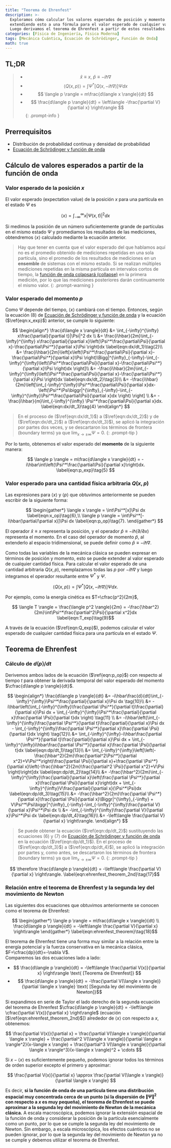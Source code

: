```yaml
---
title: "Teorema de Ehrenfest"
description: >-
  Exploramos cómo calcular los valores esperados de posición y momento a partir de la función de onda en mecánica cuántica,
  extendiendo esto a una fórmula para el valor esperado de cualquier variable mecánica Q(x,p).
  Luego derivamos el teorema de Ehrenfest a partir de estos resultados.
categories: [Física de Ingeniería, Física Moderna]
tags: [Mecánica Cuántica, Ecuación de Schrödinger, Función de Onda]
math: true
---
```


## TL;DR
> - $$ \hat x \equiv x,\ \hat p \equiv -i\hbar\nabla$$
> - $$ \langle Q(x,p) \rangle = \int \Psi^*[Q(x, -i\hbar\nabla)]\Psi dx $$
> - $$ \langle p \rangle = m\frac{d\langle x \rangle}{dt} $$
> - $$ \frac{d\langle p \rangle}{dt} = \left\langle -\frac{\partial V}{\partial x} \right\rangle $$
{: .prompt-info }

## Prerrequisitos
- Distribución de probabilidad continua y densidad de probabilidad
- [Ecuación de Schrödinger y función de onda](/posts/schrodinger-equation-and-the-wave-function/)

## Cálculo de valores esperados a partir de la función de onda
### Valor esperado de la posición $x$
El valor esperado (expectation value) de la posición $x$ para una partícula en el estado $\Psi$ es

$$ \langle x \rangle = \int_{-\infty}^{\infty}x|\Psi(x,t)|^2 dx \label{eqn:x_exp}\tag{1}$$

Si medimos la posición de un número suficientemente grande de partículas en el mismo estado $\Psi$ y promediamos los resultados de las mediciones, obtendremos $\langle x \rangle$ calculado mediante la ecuación anterior.

> Hay que tener en cuenta que el valor esperado del que hablamos aquí no es el promedio obtenido de mediciones repetidas en una sola partícula, sino el promedio de los resultados de mediciones en un **ensemble** de sistemas con el mismo estado. Si se realizan múltiples mediciones repetidas en la misma partícula en intervalos cortos de tiempo, la [función de onda colapsará (collapse)](/posts/schrodinger-equation-and-the-wave-function/#medición-y-colapso-de-la-función-de-onda) en la primera medición, por lo que las mediciones posteriores darán continuamente el mismo valor.
{: .prompt-warning }

### Valor esperado del momento $p$
Como $\Psi$ depende del tiempo, $\langle x \rangle$ cambiará con el tiempo. Entonces, según la ecuación (8) de [Ecuación de Schrödinger y función de onda](/posts/schrodinger-equation-and-the-wave-function/) y la ecuación ($\ref{eqn:x_exp}$) anterior, se cumple lo siguiente:

$$ \begin{align*}
\frac{d\langle x \rangle}{dt} &= \int_{-\infty}^{\infty} x\frac{\partial}{\partial t}|\Psi|^2 dx \\
&= \frac{i\hbar}{2m}\int_{-\infty}^{\infty} x\frac{\partial}{\partial x}\left(\Psi^*\frac{\partial\Psi}{\partial x}-\frac{\partial\Psi^*}{\partial x}\Psi \right)dx \label{eqn:dx/dt_1}\tag{2}\\
&= \frac{i\hbar}{2m}\left[x\left(\Psi^*\frac{\partial\Psi}{\partial x}-\frac{\partial\Psi^*}{\partial x}\Psi \right)\Bigg|^{\infty}_{-\infty}-\int_{-\infty}^{\infty}\left(\Psi^*\frac{\partial\Psi}{\partial x}-\frac{\partial\Psi^*}{\partial x}\Psi \right)dx \right]\\
&= -\frac{i\hbar}{2m}\int_{-\infty}^{\infty}\left(\Psi^*\frac{\partial\Psi}{\partial x}-\frac{\partial\Psi^*}{\partial x}\Psi \right)dx \label{eqn:dx/dt_2}\tag{3}\\
&= -\frac{i\hbar}{2m}\left[\int_{-\infty}^{\infty}\Psi^*\frac{\partial\Psi}{\partial x}dx-\left(\Psi^*\Psi\biggr|^{\infty}_{-\infty}-\int_{-\infty}^{\infty}\Psi^*\frac{\partial\Psi}{\partial x}dx \right) \right] \\
&= -\frac{i\hbar}{m}\int_{-\infty}^{\infty} \Psi^*\frac{\partial\Psi}{\partial x}dx. \label{eqn:dx/dt_3}\tag{4}
\end{align*} $$

> En el proceso de ($\ref{eqn:dx/dt_1}$) a ($\ref{eqn:dx/dt_2}$) y de ($\ref{eqn:dx/dt_2}$) a ($\ref{eqn:dx/dt_3}$), se aplicó la integración por partes dos veces, y se descartaron los términos de frontera (boundary terms) ya que $\lim_{x\rightarrow\pm\infty}\Psi=0$.
{: .prompt-tip }

Por lo tanto, obtenemos el valor esperado del **momento** de la siguiente manera:

$$ \langle p \rangle = m\frac{d\langle x \rangle}{dt} = -i\hbar\int\left(\Psi^*\frac{\partial\Psi}{\partial x}\right)dx. \label{eqn:p_exp}\tag{5} $$

### Valor esperado para una cantidad física arbitraria $Q(x,p)$
Las expresiones para $\langle x \rangle$ y $\langle p \rangle$ que obtuvimos anteriormente se pueden escribir de la siguiente forma:

$$ \begin{gather*}
\langle x \rangle = \int\Psi^*[x]\Psi dx \label{eqn:x_op}\tag{6},\\
\langle p \rangle = \int\Psi^*[-i\hbar(\partial/\partial x)]\Psi dx \label{eqn:p_op}\tag{7}.
\end{gather*} $$

El operador $\hat x \equiv x$ representa la posición, y el operador $\hat p \equiv -i\hbar(\partial/\partial x)$ representa el momento. En el caso del operador de momento $\hat p$, al extenderlo al espacio tridimensional, se puede definir como $\hat p \equiv -i\hbar\nabla$.

Como todas las variables de la mecánica clásica se pueden expresar en términos de posición y momento, esto se puede extender al valor esperado de cualquier cantidad física. Para calcular el valor esperado de una cantidad arbitraria $Q(x,p)$, reemplazamos todas las $p$ por $-i\hbar\nabla$ y luego integramos el operador resultante entre $\Psi^*$ y $\Psi$.

$$ \langle Q(x,p) \rangle = \int \Psi^*[Q(x, -i\hbar\nabla)]\Psi dx. \label{eqn:Q_exp}\tag{8}$$

Por ejemplo, como la energía cinética es $T=\cfrac{p^2}{2m}$,

$$ \langle T \rangle = \frac{\langle p^2 \rangle}{2m} = -\frac{\hbar^2}{2m}\int\Psi^*\frac{\partial^2\Psi}{\partial x^2}dx \label{eqn:T_exp}\tag{9}$$

A través de la ecuación ($\ref{eqn:Q_exp}$), podemos calcular el valor esperado de cualquier cantidad física para una partícula en el estado $\Psi$.

## Teorema de Ehrenfest
### Cálculo de $d\langle p \rangle/dt$
Derivemos ambos lados de la ecuación ($\ref{eqn:p_op}$) con respecto al tiempo $t$ para obtener la derivada temporal del valor esperado del momento $\cfrac{d\langle p \rangle}{dt}$.

$$ \begin{align*}
\frac{d\langle p \rangle}{dt} &= -i\hbar\frac{d}{dt}\int_{-\infty}^{\infty}\Psi^*\frac{\partial}{\partial x}\Psi dx \tag{10}\\
&= -i\hbar\left(\int_{-\infty}^{\infty}\frac{\partial \Psi^*}{\partial t}\frac{\partial}{\partial x}\Psi dx + \int_{-\infty}^{\infty}\Psi^*\frac{\partial}{\partial x}\frac{\partial \Psi}{\partial t}dx \right) \tag{11} \\
&= -i\hbar\left(\int_{-\infty}^{\infty}\frac{\partial \Psi^*}{\partial t}\frac{\partial}{\partial x}\Psi dx - \int_{-\infty}^{\infty}\frac{\partial \Psi^*}{\partial x}\frac{\partial \Psi}{\partial t}dx \right) \tag{12}\\
&= \int_{-\infty}^{\infty}-i\hbar\frac{\partial \Psi^*}{\partial t}\frac{\partial}{\partial x}\Psi dx + \int_{-\infty}^{\infty}i\hbar\frac{\partial \Psi^*}{\partial x}\frac{\partial \Psi}{\partial t}dx \label{eqn:dp/dt_1}\tag{13}\\
&= \int_{-\infty}^{\infty}\left[\left(-\frac{\hbar^2}{2m}\frac{\partial^2\Psi^*}{\partial x^2}+V\Psi^*\right)\frac{\partial \Psi}{\partial x}+\frac{\partial \Psi^*}{\partial x}\left(-\frac{\hbar^2}{2m}\frac{\partial^2 \Psi}{\partial x^2}+V\Psi \right)\right]dx \label{eqn:dp/dt_2}\tag{14}\\
&= -\frac{\hbar^2}{2m}\int_{-\infty}^{\infty}\frac{\partial}{\partial x}\left(\frac{\partial \Psi^*}{\partial x}\frac{\partial \Psi}{\partial x}\right)dx + \int_{-\infty}^{\infty}V\frac{\partial}{\partial x}(\Psi^*\Psi)dx \label{eqn:dp/dt_3}\tag{15}\\
&= -\frac{\hbar^2}{2m}\frac{\partial \Psi^*}{\partial x}\frac{\partial \Psi}{\partial x}\Biggr|^{\infty}_{-\infty} + V\Psi^*\Psi\biggr|^{\infty}_{-\infty}-\int_{-\infty}^{\infty}\frac{\partial V}{\partial x}\Psi^*\Psi dx \\
&= -\int_{-\infty}^{\infty}\frac{\partial V}{\partial x}\Psi^*\Psi dx \label{eqn:dp/dt_4}\tag{16}\\
&= -\left\langle \frac{\partial V}{\partial x} \right\rangle.
\end{align*} $$

> Se puede obtener la ecuación ($\ref{eqn:dp/dt_2}$) sustituyendo las ecuaciones (6) y (7) de [Ecuación de Schrödinger y función de onda](/posts/schrodinger-equation-and-the-wave-function/) en la ecuación ($\ref{eqn:dp/dt_1}$). En el proceso de ($\ref{eqn:dp/dt_3}$) a ($\ref{eqn:dp/dt_4}$), se aplicó la integración por partes y, como antes, se descartaron los términos de frontera (boundary terms) ya que $\lim_{x\rightarrow\pm\infty}\Psi=0$.
{: .prompt-tip }

$$ \therefore \frac{d\langle p \rangle}{dt} = -\left\langle \frac{\partial V}{\partial x} \right\rangle. \label{eqn:ehrenfest_theorem_2nd}\tag{17}$$

### Relación entre el teorema de Ehrenfest y la segunda ley del movimiento de Newton
Las siguientes dos ecuaciones que obtuvimos anteriormente se conocen como el teorema de Ehrenfest:

$$ \begin{gather*}
\langle p \rangle = m\frac{d\langle x \rangle}{dt} \\
\frac{d\langle p \rangle}{dt} = -\left\langle \frac{\partial V}{\partial x} \right\rangle 
\end{gather*} \label{eqn:ehrenfest_theorem}\tag{18}$$

El teorema de Ehrenfest tiene una forma muy similar a la relación entre la energía potencial y la fuerza conservativa en la mecánica clásica, $F=\cfrac{dp}{dt}=-\nabla V$.  
Comparemos las dos ecuaciones lado a lado:

- $$ \frac{d\langle p \rangle}{dt} = -\left\langle \frac{\partial V(x)}{\partial x} \right\rangle \text{ [Teorema de Ehrenfest]} $$
- $$ \frac{d\langle p \rangle}{dt} = -\frac{\partial V(\langle x \rangle)}{\partial \langle x \rangle} \text{ [Segunda ley del movimiento de Newton]}$$

Si expandimos en serie de Taylor el lado derecho de la segunda ecuación del teorema de Ehrenfest $\cfrac{d\langle p \rangle}{dt} = -\left\langle \cfrac{\partial V(x)}{\partial x} \right\rangle$ (ecuación [$\ref{eqn:ehrenfest_theorem_2nd}$]) alrededor de $\langle x \rangle$ con respecto a $x$, obtenemos:

$$ \frac{\partial V(x)}{\partial x} = \frac{\partial V(\langle x \rangle)}{\partial \langle x \rangle} + \frac{\partial^2 V(\langle x \rangle)}{\partial \langle x \rangle^2}(x-\langle x \rangle) + \frac{\partial^3 V(\langle x \rangle)}{\partial \langle x \rangle^3}(x-\langle x \rangle)^2 + \cdots $$

Si $x-\langle x \rangle$ es suficientemente pequeño, podemos ignorar todos los términos de orden superior excepto el primero y aproximar:

$$ \frac{\partial V(x)}{\partial x} \approx \frac{\partial V(\langle x \rangle)}{\partial \langle x \rangle} $$

Es decir, **si la función de onda de una partícula tiene una distribución espacial muy concentrada cerca de un punto (si la dispersión de $\|\Psi\|^2$ con respecto a $x$ es muy pequeña), el teorema de Ehrenfest se puede aproximar a la segunda ley del movimiento de Newton de la mecánica clásica.** A escala macroscópica, podemos ignorar la extensión espacial de la función de onda y considerar la posición de la partícula esencialmente como un punto, por lo que se cumple la segunda ley del movimiento de Newton. Sin embargo, a escala microscópica, los efectos cuánticos no se pueden ignorar, por lo que la segunda ley del movimiento de Newton ya no se cumple y debemos utilizar el teorema de Ehrenfest.
